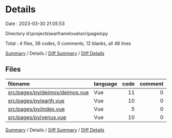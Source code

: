 # Details

Date : 2023-03-30 21:05:53

Directory d:\\projects\\warframe\\vue\\src\\pages\\py

Total : 4 files,  36 codes, 0 comments, 12 blanks, all 48 lines

[Summary](results.md) / Details / [Diff Summary](diff.md) / [Diff Details](diff-details.md)

## Files
| filename | language | code | comment | blank | total |
| :--- | :--- | ---: | ---: | ---: | ---: |
| [src/pages/py/deimos/deimos.vue](/src/pages/py/deimos/deimos.vue) | Vue | 11 | 0 | 3 | 14 |
| [src/pages/py/earth.vue](/src/pages/py/earth.vue) | Vue | 10 | 0 | 3 | 13 |
| [src/pages/py/index.vue](/src/pages/py/index.vue) | Vue | 5 | 0 | 3 | 8 |
| [src/pages/py/venus.vue](/src/pages/py/venus.vue) | Vue | 10 | 0 | 3 | 13 |

[Summary](results.md) / Details / [Diff Summary](diff.md) / [Diff Details](diff-details.md)